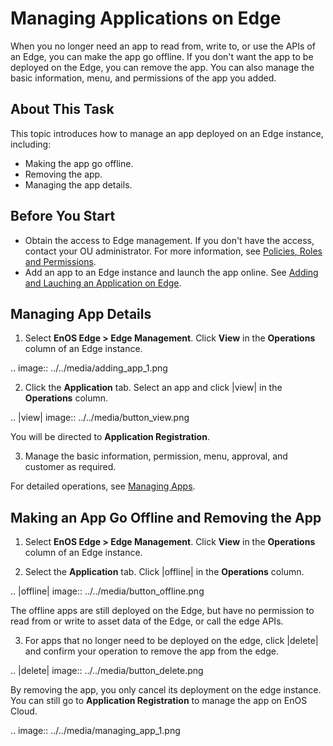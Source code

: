 # Managing Applications on Edge

When you no longer need an app to read from, write to, or use the APIs of an Edge, you can make the app go offline. If you don't want the app to be deployed on the Edge, you can remove the app. You can also manage the basic information, menu, and permissions of the app you added. 

## About This Task

This topic introduces how to manage an app deployed on an Edge instance, including:

- Making the app go offline.
- Removing the app.
- Managing the app details.

## Before You Start

- Obtain the access to Edge management. If you don't have the access, contact your OU administrator. For more information, see [Policies, Roles and Permissions](/docs/iam/en/2.0.9/access_policy).
- Add an app to an Edge instance and launch the app online. See [Adding and Lauching an Application on Edge](adding_app).

## Managing App Details

1. Select **EnOS Edge > Edge Management**. Click **View** in the **Operations** column of an Edge instance.

 .. image:: ../../media/adding_app_1.png

2. Click the **Application** tab. Select an app and click |view| in the **Operations** column.

 .. |view| image:: ../../media/button_view.png

 You will be directed to **Application Registration**.

3. Manage the basic information, permission, menu, approval, and customer as required.

 For detailed operations, see [Managing Apps](/docs/app-development/en/2.0.9/managing_apps).

## Making an App Go Offline and Removing the App

1. Select **EnOS Edge > Edge Management**. Click **View** in the **Operations** column of an Edge instance.

2. Select the **Application** tab. Click |offline| in the **Operations** column.

 .. |offline| image:: ../../media/button_offline.png

 The offline apps are still deployed on the Edge, but have no permission to read from or write to asset data of the Edge, or call the edge APIs.

3. For apps that no longer need to be deployed on the edge, click |delete| and confirm your operation to remove the app from the edge.

 .. |delete| image:: ../../media/button_delete.png
 
 By removing the app, you only cancel its deployment on the edge instance. You can still go to **Application Registration** to manage the app on EnOS Cloud.

 .. image:: ../../media/managing_app_1.png